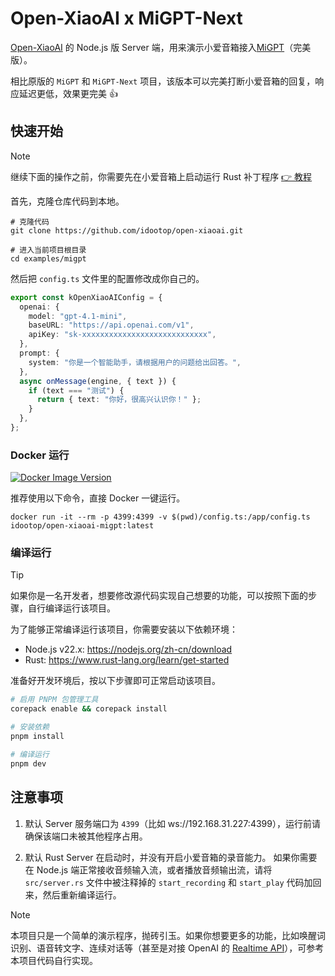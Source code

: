 # Open-XiaoAI x MiGPT-Next

[Open-XiaoAI](https://github.com/idootop/open-xiaoai) 的 Node.js 版 Server 端，用来演示小爱音箱接入[MiGPT](https://github.com/idootop/mi-gpt)（完美版）。

相比原版的 `MiGPT` 和 `MiGPT-Next` 项目，该版本可以完美打断小爱音箱的回复，响应延迟更低，效果更完美 👍

## 快速开始

> [!NOTE]
> 继续下面的操作之前，你需要先在小爱音箱上启动运行 Rust 补丁程序 [👉 教程](../../packages/client-rust/README.md)

首先，克隆仓库代码到本地。

```shell
# 克隆代码
git clone https://github.com/idootop/open-xiaoai.git

# 进入当前项目根目录
cd examples/migpt
```

然后把 `config.ts` 文件里的配置修改成你自己的。

```typescript
export const kOpenXiaoAIConfig = {
  openai: {
    model: "gpt-4.1-mini",
    baseURL: "https://api.openai.com/v1",
    apiKey: "sk-xxxxxxxxxxxxxxxxxxxxxxxxxxxx",
  },
  prompt: {
    system: "你是一个智能助手，请根据用户的问题给出回答。",
  },
  async onMessage(engine, { text }) {
    if (text === "测试") {
      return { text: "你好，很高兴认识你！" };
    }
  },
};
```

### Docker 运行

[![Docker Image Version](https://img.shields.io/docker/v/idootop/open-xiaoai-migpt?color=%23086DCD&label=docker%20image)](https://hub.docker.com/r/idootop/open-xiaoai-migpt)

推荐使用以下命令，直接 Docker 一键运行。

```shell
docker run -it --rm -p 4399:4399 -v $(pwd)/config.ts:/app/config.ts idootop/open-xiaoai-migpt:latest
```

### 编译运行

> [!TIP]
> 如果你是一名开发者，想要修改源代码实现自己想要的功能，可以按照下面的步骤，自行编译运行该项目。

为了能够正常编译运行该项目，你需要安装以下依赖环境：

- Node.js v22.x: https://nodejs.org/zh-cn/download
- Rust: https://www.rust-lang.org/learn/get-started

准备好开发环境后，按以下步骤即可正常启动该项目。

```bash
# 启用 PNPM 包管理工具
corepack enable && corepack install

# 安装依赖
pnpm install

# 编译运行
pnpm dev
```

## 注意事项

1. 默认 Server 服务端口为 `4399`（比如 ws://192.168.31.227:4399），运行前请确保该端口未被其他程序占用。

2. 默认 Rust Server 在启动时，并没有开启小爱音箱的录音能力。
   如果你需要在 Node.js 端正常接收音频输入流，或者播放音频输出流，请将 `src/server.rs` 文件中被注释掉的 `start_recording` 和 `start_play` 代码加回来，然后重新编译运行。

> [!NOTE]
> 本项目只是一个简单的演示程序，抛砖引玉。如果你想要更多的功能，比如唤醒词识别、语音转文字、连续对话等（甚至是对接 OpenAI 的 [Realtime API](https://platform.openai.com/docs/guides/realtime)），可参考本项目代码自行实现。
